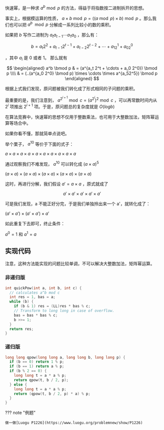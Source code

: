 快速幂，是一种求 $a^b \bmod p$ 的方法，得益于将指数按二进制拆开的思想。

事实上，根据模运算的性质， $a \times b \bmod p = ((a \bmod p) \times b) \bmod p$ 。那么我们也可以把 $a^b \mod p$ 分解成一系列比较小的数的乘积。

如果把 $b$ 写作二进制为 $a_ta_{t-1} \cdots a_1a_0$ ，那么有：

$$
b = a_t2^2 + a_{t-1}2^{t-1} + a_{t-2}2^{t-2} + \cdots + a_12^1 + a_02^0
$$

，其中 $a_i$ 是 0 或者 1。
那么就有

$$
\begin{aligned}
a^b \bmod p & = (a^{a_t 2^t + \cdots + a_0 2^0}) \bmod p \\\\
& = (..(a^{a_0 2^0} \bmod p) \times \cdots \times a^{a_52^5}) \bmod p
\end{aligned}
$$

根据上式我们发现，原问题被我们转化成了形式相同的子问题的乘积。

最重要的是，我们注意到， $a^{2^{i+1}} \bmod c = (a^{2^i})^2 \bmod c$ ，可以再常数时间内从 $2^i$ 项推出 $2^{i+1}$ 项。于是，原问题总的复杂度就是 $O(logb)$

在算法竞赛中，快速幂的思想不仅用于整数乘法，也可用于大整数加法，矩阵幂运算等场合中。

如果你看不懂，那就简单点说吧。

举个栗子， $a^{10}$ 等价于下面的式子：

 $a \times a \times a \times a \times a \times a \times a \times a \times a \times a$

通过观察我们不难发现， $a^{10}$ 可以转化成 $(a \times a)^{5}$

 $\left(a \times a \right) \times\left(a \times a \right) \times \left(a \times a \right) \times \left(a \times a \right) \times \left(a \times a \right)$

这时，再进行分解，我们假设 $a' =a \times a$ ，原式就成了

$$
a'\times a'\times a'\times a'\times a'
$$

可是我们发现，a 不能正好分完，于是我们单独拎出来一个 a'，就转化成了：

 $\left (a' \times a'\right) \times\left (a' \times a'\right) \times a'$

如此重复下去即可，终止条件：

 $a^0=1$ 和 $a^1=a$

## 实现代码

注意，这种方法能实现的问题比较单调，不可以解决大整数加法，矩阵幂运算。

### 非递归版

```cpp
int quickPow(int a, int b, int c) {
  // calculates a^b mod c
  int res = 1, bas = a;
  while (b) {
    if (b & 1) res = (LL)res * bas % c;
    // Transform to long long in case of overflow.
    bas = bas * bas % c;
    b >>= 1;
  }
  return res;
}
```

### 递归版

```cpp
long long qpow(long long a, long long b, long long p) {
  if (b == 0) return 1 % p;
  if (b == 1) return a % p;
  if (b % 2 == 0) {
    long long t = a * a % p;
    return qpow(t, b / 2, p);
  } else {
    long long t = a * a % p;
    return (qpow(t, b / 2, p) * a) % p;
  }
}
```

??? note "例题"

    做一做[Luogu P1226](https://www.luogu.org/problemnew/show/P1226)
